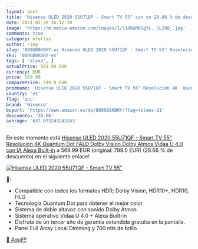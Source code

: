 ```yaml
---
layout: post
title: 'Hisense ULED 2020 55U71QF - Smart TV 55" con un 28.66 % de descuento'
date: 2021-02-20 16:12:39
image: 'https://m.media-amazon.com/images/I/51d8uM0SgYL._SL200_.jpg'
comments: true
category: ofertas
author: ring
slug: 'B086B8KBHY-es Hisense ULED 2020 55U71QF - Smart TV 55" Resolución 4K...'
sku: 'B086B8KBHY-es'
tags: [ 'alexa', ]
actualPrice: 569.99 EUR
currency: EUR
price: 569.99
comparePrice: 799.0 EUR
prodname: 'Hisense ULED 2020 55U71QF - Smart TV 55" Resolución 4K  Quantum Dot  FALD  Dolby Vision  Dolby Atmos  Vidaa U 4.0 con IA  Alexa Built-in'
country: 'es'
flag: '🇪🇸'
brand: 'Hisense'
buyurl: 'https://www.amazon.es/dp/B086B8KBHY/?tag=tolees-21'
descuento: '28.66'
average: '637.073243243243'
---
```


En este momento está [Hisense ULED 2020 55U71QF - Smart TV 55" Resolución 4K  Quantum Dot  FALD  Dolby Vision  Dolby Atmos  Vidaa U 4.0 con IA  Alexa Built-in](https://www.amazon.es/dp/B086B8KBHY/?tag=tolees-21) a 569.99 EUR (original: 799.0 EUR) (28.66 %  de descuento) en el siguiente enlace!

[![Hisense ULED 2020 55U71QF - Smart TV 55"](https://m.media-amazon.com/images/I/51d8uM0SgYL._SL200_.jpg)](https://www.amazon.es/dp/B086B8KBHY/?tag=tolees-21)

🔎:

- Compatible con todos los formatos HDR; Dolby Vision, HDR10+, HDR10, HLG
- Tecnología Quantum Dot para obtener el mejor color
- Sistema de doble altavoz con sonido Dolby Atmos
- Sistema operativo Vidaa U 4.0 + Alexa Built-in
- Disfruta de un tercer año de garantía extendida gratuita en la pantalla.
- Panel Full Array Local Dimming y 700 nits de brillo

[🛒 Aquí!!!](https://www.amazon.es/dp/B086B8KBHY/?tag=tolees-21)
